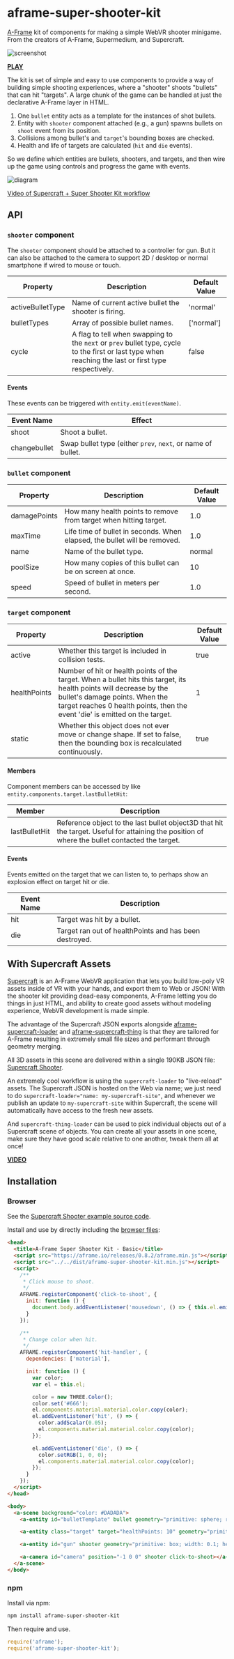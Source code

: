 # aframe-super-shooter-kit

[A-Frame](https://aframe.io) kit of components for making a simple WebVR
shooter minigame. From the creators of A-Frame, Supermedium, and Supercraft.

![screenshot](https://user-images.githubusercontent.com/674727/43233052-499cf788-9074-11e8-98bb-3823e30ef13d.jpg)

**[PLAY](http://supermedium.github.io/supercraft-shooter)**

The kit is set of simple and easy to use components to provide a way of
building simple shooting experiences, where a "shooter" shoots "bullets" that
can hit "targets". A large chunk of the game can be handled at just the
declarative A-Frame layer in HTML.

1. One `bullet` entity acts as a template for the instances of shot bullets.
2. Entity with `shooter` component attached (e.g., a gun) spawns bullets on
`shoot` event from its position.
3. Collisions among bullet's and `target`'s bounding boxes are checked.
4. Health and life of targets are calculated (`hit` and `die` events).

So we define which entities are bullets, shooters, and targets, and then wire
up the game using controls and progress the game with events.

![diagram](https://user-images.githubusercontent.com/674727/43211842-cb6de9da-9032-11e8-94ff-8c4b6b8ac176.png)

[Video of Supercraft + Super Shooter Kit workflow](https://www.youtube.com/watch?v=RW3enib2X94)

## API

### `shooter` component

The `shooter` component should be attached to a controller for gun. But it can
also be attached to the camera to support 2D / desktop or normal smartphone if
wired to mouse or touch.

| Property         | Description                                                                                                                                          | Default Value |
| --------         | -----------                                                                                                                                          | ------------- |
| activeBulletType | Name of current active bullet the shooter is firing.                                                                                                 | 'normal'      |
| bulletTypes      | Array of possible bullet names.                                                                                                                      | ['normal']    |
| cycle            | A flag to tell when swapping to the `next` or `prev` bullet type, cycle to the first or last type when reaching the last or first type respectively. | false         |

#### Events

These events can be triggered with `entity.emit(eventName)`.

| Event Name     | Effect                                                      |
|----------------|-------------------------------------------------------------|
| shoot        | Shoot a bullet.                                             |
| changebullet | Swap bullet type (either `prev`, `next`, or name of bullet. |

### `bullet` component

| Property     | Description                                                               | Default Value |
|--------------|---------------------------------------------------------------------------|---------------|
| damagePoints | How many health points to remove from target when hitting target.         | 1.0           |
| maxTime      | Life time of bullet in seconds. When elapsed, the bullet will be removed. | 1.0           |
| name         | Name of the bullet type.                                                  | normal        |
| poolSize     | How many copies of this bullet can be on screen at once.                  | 10            |
| speed        | Speed of bullet in meters per second.                                     | 1.0           |

### `target` component

| Property     | Description                                                                                                                                                                                                                          | Default Value |
|--------------|--------------------------------------------------------------------------------------------------------------------------------------------------------------------------------------------------------------------------------------|---------------|
| active       | Whether this target is included in collision tests.                                                                                                                                                                                  | true          |
| healthPoints | Number of hit or health points of the target. When a bullet hits this target, its health points will decrease by the bullet's damage points. When the target reaches 0 health points, then the event 'die' is emitted on the target. | 1             |
| static       | Whether this object does not ever move or change shape. If set to false, then the bounding box is recalculated continuously.                                                                                                         | true          |

#### Members

Component members can be accessed by like `entity.components.target.lastBulletHit`:

| Member        | Description                                                                                                                                   |
|---------------|-----------------------------------------------------------------------------------------------------------------------------------------------|
| lastBulletHit | Reference object to the last bullet object3D that hit the target. Useful for attaining the position of where the bullet contacted the target. |

#### Events

Events emitted on the target that we can listen to, to perhaps show an
explosion effect on target hit or die.

| Event Name | Description                                            |
|------------|--------------------------------------------------------|
| hit        | Target was hit by a bullet.                            |
| die        | Target ran out of healthPoints and has been destroyed. |

## With Supercraft Assets

[Supercraft](https://supermedium.com/supercraft) is an A-Frame WebVR
application that lets you build low-poly VR assets inside of VR with your
hands, and export them to Web or JSON! With the shooter kit providing dead-easy
components, A-Frame letting you do things in just HTML, and ability to create
good assets without modeling experience, WebVR development is made simple.

The advantage of the Supercraft JSON exports alongside
[aframe-supercraft-loader](https://www.npmjs.com/package/aframe-supercraft-loader)
and [aframe-supercraft-thing](https://www.npmjs.com/package/aframe-supercraft-thing)
is that they are tailored for A-Frame resulting in extremely small file sizes
and performant through geometry merging.

All 3D assets in this scene are delivered within a single 190KB JSON file:
[Supercraft Shooter](https://supermedium.github.io/supercraft-shooter).

An extremely cool workflow is using the `supercraft-loader` to "live-reload"
assets.  The Supercraft JSON is hosted on the Web via name; we just need to do
`supercraft-loader="name: my-supercraft-site"`, and whenever we publish an update
to `my-supercraft-site` within Supercraft, the scene will automatically have
access to the fresh new assets.

And `supercraft-thing-loader` can be used to pick individual objects out of a
Supercraft scene of objects. You can create all your assets in one scene, make
sure they have good scale relative to one another, tweak them all at once!

**[VIDEO](https://www.youtube.com/watch?v=RW3enib2X94)**

## Installation

### Browser

See the [Supercraft Shooter example source
code](https://github.com/supermedium/aframe-super-shooter-kit/tree/master/examples/supercraft).

Install and use by directly including the [browser files](dist):

```html
<head>
  <title>A-Frame Super Shooter Kit - Basic</title>
  <script src="https://aframe.io/releases/0.8.2/aframe.min.js"></script>
  <script src="../../dist/aframe-super-shooter-kit.min.js"></script>
  <script>
    /**
     * Click mouse to shoot.
     */
    AFRAME.registerComponent('click-to-shoot', {
      init: function () {
        document.body.addEventListener('mousedown', () => { this.el.emit('shoot'); });
      }
    });

    /**
     * Change color when hit.
     */
    AFRAME.registerComponent('hit-handler', {
      dependencies: ['material'],

      init: function () {
        var color;
        var el = this.el;

        color = new THREE.Color();
        color.set('#666');
        el.components.material.material.color.copy(color);
        el.addEventListener('hit', () => {
          color.addScalar(0.05);
          el.components.material.material.color.copy(color);
        });

        el.addEventListener('die', () => {
          color.setRGB(1, 0, 0);
          el.components.material.material.color.copy(color);
        });
      }
    });
  </script>
</head>

<body>
  <a-scene background="color: #DADADA">
    <a-entity id="bulletTemplate" bullet geometry="primitive: sphere; radius: 0.1" material="color: orange"></a-entity>

    <a-entity class="target" target="healthPoints: 10" geometry="primitive: box" material="color: teal" position="0 0 -4" hit-handler></a-entity>

    <a-entity id="gun" shooter geometry="primitive: box; width: 0.1; height: 0.1; depth: 0.3" material="color: red" click-to-shoot position="0 0 -1"></a-entity>

    <a-camera id="camera" position="-1 0 0" shooter click-to-shoot></a-camera>
  </a-scene>
</body>
```

### npm

Install via npm:

```bash
npm install aframe-super-shooter-kit
```

Then require and use.

```js
require('aframe');
require('aframe-super-shooter-kit');
```
